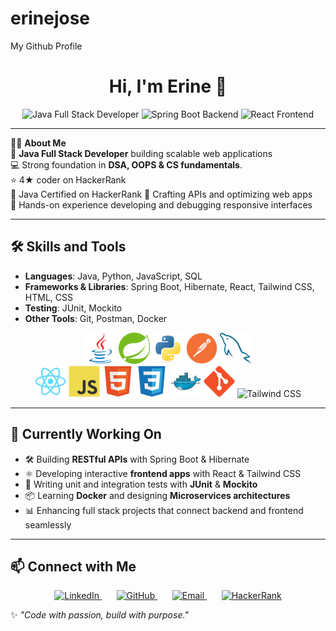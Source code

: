 # erinejose
My Github Profile
<h1 align="center">Hi, I'm Erine 👋</h1>

<p align="center">
  <img src="https://img.shields.io/badge/Java-Full%20Stack%20Developer-%234682b4?labelColor=%23a020f0" alt="Java Full Stack Developer">
  <img src="https://img.shields.io/badge/Spring%20Boot-Backend-%234682b4?labelColor=%23a020f0" alt="Spring Boot Backend">
  <img src="https://img.shields.io/badge/React-Frontend-%234682b4?labelColor=%23a020f0" alt="React Frontend">
</p>


---
👩‍💻 **About Me**  
🌱 **Java Full Stack Developer** building scalable web applications  
💻 Strong foundation in **DSA, OOPS & CS fundamentals**.  
⭐ 4★ coder on HackerRank  
🏅 Java Certified on HackerRank 
🔧 Crafting APIs and optimizing web apps  
🚀 Hands-on experience developing and debugging responsive interfaces


---

## 🛠️ **Skills and Tools**
- **Languages**: Java, Python, JavaScript, SQL  
- **Frameworks & Libraries**: Spring Boot, Hibernate, React, Tailwind CSS, HTML, CSS  
- **Testing**: JUnit, Mockito  
- **Other Tools**: Git, Postman, Docker

<p align="center">
  <img src="https://raw.githubusercontent.com/devicons/devicon/master/icons/java/java-original.svg" alt="Java" width="50">
  <img src="https://raw.githubusercontent.com/devicons/devicon/master/icons/spring/spring-original.svg" alt="Spring Boot" width="50">
  <img src="https://raw.githubusercontent.com/devicons/devicon/master/icons/python/python-original.svg" alt="Python" width="50">
  <img src="https://raw.githubusercontent.com/devicons/devicon/master/icons/postman/postman-original.svg" alt="Postman" width="50">
  <img src="https://raw.githubusercontent.com/devicons/devicon/master/icons/mysql/mysql-original.svg" alt="MySQL" width="50"></br>
  <img src="https://raw.githubusercontent.com/devicons/devicon/master/icons/react/react-original.svg" alt="React" width="50">
  <img src="https://raw.githubusercontent.com/devicons/devicon/master/icons/javascript/javascript-original.svg" alt="JavaScript" width="50">
  <img src="https://raw.githubusercontent.com/devicons/devicon/master/icons/html5/html5-original.svg" alt="HTML5" width="50">
  <img src="https://raw.githubusercontent.com/devicons/devicon/master/icons/css3/css3-original.svg" alt="CSS3" width="50">
  <img src="https://raw.githubusercontent.com/devicons/devicon/master/icons/docker/docker-original.svg" alt="Docker" width="50">
  <img src="https://raw.githubusercontent.com/devicons/devicon/master/icons/git/git-original.svg" alt="Git" width="50">
  <img src="https://cdn.jsdelivr.net/gh/simple-icons/simple-icons/icons/tailwindcss.svg" alt="Tailwind CSS" width="50" style="background:white;  ">






  
</p>

---

## 🔭 **Currently Working On**
- 🛠️ Building **RESTful APIs** with Spring Boot & Hibernate  
- ⚛️ Developing interactive **frontend apps** with React & Tailwind CSS  
- 🧪 Writing unit and integration tests with **JUnit** & **Mockito**  
- 📦 Learning **Docker** and designing **Microservices architectures**  
- 📊 Enhancing full stack projects that connect backend and frontend seamlessly



---
## 📫 **Connect with Me**
<p align="center">
  <a href="https://www.linkedin.com/in/erine-theressa-jose/" target="_blank">
    <img src="https://img.shields.io/badge/LinkedIn-%230077B5?style=for-the-badge&logo=linkedin&logoColor=white" alt="LinkedIn"/>
  </a>
  &nbsp; &nbsp; &nbsp;
  <a href="https://github.com/erinejose" target="_blank">
    <img src="https://img.shields.io/badge/GitHub-%23121011?style=for-the-badge&logo=github&logoColor=white" alt="GitHub"/>
  </a>
  &nbsp; &nbsp; &nbsp;
  <a href="mailto:erinetheressajose.mec@gmail.com">
    <img src="https://img.shields.io/badge/Email-D14836?style=for-the-badge&logo=gmail&logoColor=white" alt="Email"/>
  </a>
  &nbsp; &nbsp; &nbsp;
  <a href="https://www.hackerrank.com/profile/erinetheressa" target="_blank">
    <img src="https://img.shields.io/badge/HackerRank-2EC866?style=for-the-badge&logo=hackerrank&logoColor=white" alt="HackerRank"/>
  </a>
</p>


✨ *"Code with passion, build with purpose."*
